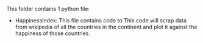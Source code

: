 This folder contains 1 python file:
* HappinessIndex: This file contains code to This code will scrap data from wikipedia of all the countries in the continent and plot it against the happiness of those countries.
